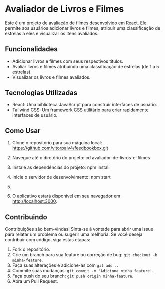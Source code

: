# Avaliador de Livros e Filmes

Este é um projeto de avaliação de filmes desenvolvido em React. Ele permite aos usuários adicionar livros e filmes, atribuir uma classificação de estrelas a eles e visualizar os itens avaliados.

## Funcionalidades

- Adicionar livros e filmes com seus respectivos títulos.
- Avaliar livros e filmes atribuindo uma classificação de estrelas (de 1 a 5 estrelas).
- Visualizar os livros e filmes avaliados.

## Tecnologias Utilizadas

- React: Uma biblioteca JavaScript para construir interfaces de usuário.
- Tailwind CSS: Um framework CSS utilitário para criar rapidamente interfaces de usuário.

## Como Usar

1. Clone o repositório para sua máquina local: https://github.com/vitorpaiv4/feedbookbox.git
   
2. Navegue até o diretório do projeto: cd avaliador-de-livros-e-filmes

3. Instale as dependências do projeto: npm install
   
4. Inicie o servidor de desenvolvimento: npm start
5. 
5. O aplicativo estará disponível em seu navegador em [http://localhost:3000](http://localhost:3000).

## Contribuindo

Contribuições são bem-vindas! Sinta-se à vontade para abrir uma issue para relatar um problema ou sugerir uma melhoria. Se você deseja contribuir com código, siga estas etapas:

1. Fork o repositório.
2. Crie um branch para sua feature ou correção de bug: `git checkout -b minha-feature`.
3. Faça suas alterações e adicione-as com `git add .`.
4. Commite suas mudanças: `git commit -m 'Adiciona minha feature'`.
5. Faça push do seu branch: `git push origin minha-feature`.
6. Abra um Pull Request.





   





